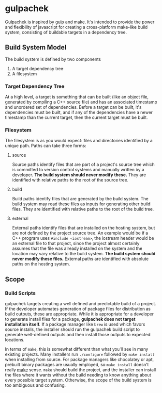 # gulpachek

Gulpachek is inspired by gulp and make. It's intended to provide the
power and flexibility of javascript for creating a cross-platform
make-like build system, consisting of buildable targets in a dependency
tree.

## Build System Model

The build system is defined by two components

1. A target dependency tree
1. A filesystem

### Target Dependency Tree

At a high level, a target is something that can be built (like an object
file, generated by compiling a C++ source file) and has an associated
timestamp and unordered set of dependencies. Before a target can be
built, it's dependencies must be built, and if any of the dependencies
have a newer timestamp than the current target, then the current target
must be built.

### Filesystem

The filesystem is as you would expect: files and directories identified
by a unique path. Paths can take three forms:

1. source

   Source paths identify files that are part of a project's source tree
   which is committed to version control systems and manually written by
   a developer. **The build system should never modify these.** They are
   identified with relative paths to the root of the source tree.

1. build

   Build paths identify files that are generated by the build system.
   The build system may read these files as inputs for generating other
   build files. They are identified with relative paths to the root of
   the build tree.

1. external

   External paths identify files that are installed on the hosting
   system, but are not defined by the project source tree. An example
   would be if a C++ program uses `#include <iostream>`, the iostream
   header would be an external file to that project, since the project
   almost certainly assumes that the file was already installed on the
   system and the location may vary relative to the build system. **The
   build system should never modify these files.** External paths are
   identified with absolute paths on the hosting system.

## Scope

### Build Scripts

gulpachek targets creating a well defined and predictable build of a project.
If the developer automates generation of package files for distribution as
build outputs, these are appropriate. While it is appropriate for a developer
to generate install files for a package, **gulpachek does not target
installation itself.** If a package manager like `brew` is used which favors
source installs, the installer should run the gulpachek build script to
generate well-defined outputs and then install those outputs to expected
locations.

In terms of `make`, this is somewhat different than what you'll see in
many existing projects. Many installers run `./configure` followed by
`make install` when installing from source. For package managers like
chocolatey or apt, prebuilt binary packages are usually employed, so
`make install` doesn't really <u>make</u> sense. `make` should build the
project, and the installer can install the files where it wants without
the build needing to know anything about every possible target system.
Otherwise, the scope of the build system is too ambiguous and confusing.
